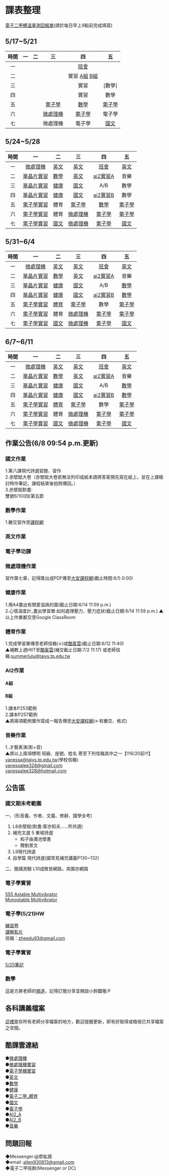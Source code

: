 # 課表整理

[電子二甲體溫量測回報單](https://docs.google.com/forms/d/e/1FAIpQLSfgFXoUGCK3FxRVkTYcgu1SS_Lf_Owca1c3xHMoXQK2cEwaCA/viewform?vc=0&c=0&w=1&flr=0&usp=mail_form_link)(請於每日早上9點前完成填寫)


## 5/17~5/21

| 時間  |  一   |  二   |       三        |             四             |      五       |
| :---: | :---: | :---: | :-------------: | :------------------------: | :-----------: |
|  一   |       |       |                 |        [班會][141]         |               |
|  二   |       |       |                 | 實習 [A組][003] [B組][004] |               |
|  三   |       |       |                 |            實習            |    [數學]     |
|  四   |       |       |                 |            實習            |     數學      |
|  五   |       |       |  [電子學][135]  |        [數學][145]         | [電子學][135] |
|  六   |       |       | [微處理機][136] |       [電子學][135]        |    電子學     |
|  七   |       |       |    微處理機     |           電子學           |  [國文][157]  |

## 5/24~5/28

| 時間  |         一           |         二        |       三         |          四          |       五       |
| :---: |    :------------:   |      :---:        | :-------------:  |     :---------:      |     :---:      |
|  一   | [微處理機][Micro1]   |   [英文][english] |   [英文][english] |    [班會][class]     | [英文][english] |
|  二   |[單晶片實習][praMicro]|   [數學][math]    |   [英文][english] |   [ai2實習A][ai2A]   |      音樂       |
|  三   |[單晶片實習][praMicro]|   [健康][physic]  |  [國文][chinese]  |         A/B          |      數學      |
|  四   |[單晶片實習][praMicro]|   [健康][physic]  |  [國文][chinese]  |   [ai2實習B][ai2B]   |      數學       |
|  五   |[電子學實習][praelect]|        體育       |  [電子學][elect]  |     [數學][math]     | [電子學][elect] |
|  六   |[電子學實習][praelect]|        體育       |  [微處理機][336]  |    [電子學][elect]   | [電子學][elect] |
|  七   |[電子學實習][praelect]|  [國文][chinese]  |[微處理機][Micro1] |    [電子學][elect]   | [國文][chinese] |

## 5/31~6/4
 
| 時間  |         一           |         二        |       三         |          四          |       五       |
| :---: |    :------------:   |      :---:        | :-------------:  |     :---------:      |     :---:      |
|  一   | [微處理機][Micro1]   |   [英文][english] |   [英文][english] |    [班會][class]     | [英文][english] |
|  二   |[單晶片實習][praMicro]|   [數學][math]    |   [英文][english] |   [ai2實習A][ai2A]   |      音樂       |
|  三   |[單晶片實習][praMicro]|   [健康][physic]  |  [國文][chinese]  |         A/B          |  [數學][math]   |
|  四   |[單晶片實習][praMicro]|   [健康][physic]  |  [國文][chinese]  |   [ai2實習B][ai2B]   |    [數學][math]  |
|  五   |[電子學實習][praelect]|      [體育][OAO]  |  [電子學][elect]  |          數學        | [電子學][elect] |
|  六   |[電子學實習][praelect]|        體育       |  [微處理機][336]  |    [電子學][elect]   | [電子學][elect] |
|  七   |[電子學實習][praelect]|  [國文][chinese]  |[微處理機][Micro1] |    [電子學][elect]   | [國文][chinese] |

[OAO]:https://meet.google.com/ogh-tuzf-rac

## 6/7~6/11

| 時間  |         一           |         二        |       三         |          四          |       五       |
| :---: |    :------------:   |      :---:        | :-------------:  |     :---------:      |     :---:      |
|  一   | [微處理機][Micro1]   |   [英文][english] |   [英文][english] |    [班會][class]     | [英文][english] |
|  二   |[單晶片實習][praMicro]|   [數學][math]    |   [英文][english] |   [ai2實習A][ai2A]   |      音樂       |
|  三   |[單晶片實習][praMicro]|   [健康][physic]  |  [國文][chinese]  |         A/B          |  [數學][math]   |
|  四   |[單晶片實習][praMicro]|   [健康][physic]  |  [國文][chinese]  |   [ai2實習B][ai2B]   |    [數學][math]  |
|  五   |[電子學實習][praelect]|      [體育][OAO]  |  [電子學][elect]  |          數學        | [電子學][elect] |
|  六   |[電子學實習][praelect]|        體育       |  [微處理機][336]  |    [電子學][elect]   | [電子學][elect] |
|  七   |[電子學實習][praelect]|  [國文][chinese]  |[微處理機][Micro1] |    [電子學][elect]   | [國文][chinese] |



##  作業公告(6/8  09:54 p.m.更新)
  
### 國文作業
1.第八課現代詩選習題、習作  
2.赤壁賦大卷（赤壁賦大卷若無法列印成紙本請將答案預先寫在紙上，並在上課檢討時作筆記，課程結束後拍照傳回。）  
3.赤壁賦默書:    
雙號6/10(四)第五節  
  
###  數學作業
1.繳交習作至[課程網](https://ono.tp.edu.tw/course/453695/homework)
  
###  英文作業
  
###  電子學功課
  
###  微處理機作業
習作第七章，記得匯出成PDF傳至[大安課程網](https://cloud.taivs.tp.edu.tw/moodle/mod/assign/view.php?id=15013)(截止時間:6/5 0:00) 
  
###  健康作業    
1.用A4畫出有關愛滋病的圖(截止日期:6/14  11:59 p.m.)  
2.心情溫度計_畫出學習單:如何處理壓力、壓力症狀(截止日期:6/14  11:59 p.m.)
▲以上作業都交至Google ClassRoom  
  
###  體育作業
1.完成學習單傳至老師信箱(↓)或[酷客雲](https://ono.tp.edu.tw/course/join/3OLXV0XZVGV4)(截止日期:6/12 11:40)  
▲補教上週HIIT至[酷客雲](https://ono.tp.edu.tw/course/join/3OLXV0XZVGV4)(補交截止日期:7/2 11:17)
或老師信箱:summerlulu@taivs.tp.edu.tw
  
###  AI2作業
####  A組
  
####  B組
1.課本P253範例  
2.課本P257範例  
▲將兩項範例實作寫成一報告傳至[大安課程網](https://cloud.taivs.tp.edu.tw/moodle/mod/assign/view.php?id=14980)(←有繳交、格式)  
  
###  音樂作業
1..才藝表演(影+音)  
▲將以上兩項標明 班級、座號、姓名 寄至下列信箱其中之一【!!!6/20前!!!】  
vanessa@taivs.tp.edu.tw(學校信箱)  
vanessalee328@gmail.com  
vanessalee328@hotmail.com  
  
  
##  公告區
  
###  國文期末考範圍
一、(形音義、作者、文義、修辭、國學全考)

1. L8赤壁賦(默書:客亦知夫……所共適)
2. 補充文選 5 東坡詩選
   - 和子由澠池懷書
   - 贈劉景文
3. L9現代詩選
4. 自學篇  現代詩選(國常見補充講義P130~132)

二、閱讀測驗
L10成敗皆網路，突圍亦網路

###  電子學實習
[555 Astable Multivibrator](https://www.youtube.com/watch?v=iJYm_BGqa1A)  
[Monostable Multivibrator](https://www.youtube.com/watch?v=ypV6gdIJJU4&t=130s)

###  電子學(5/21)HW
[練習卷](https://drive.google.com/file/d/15nkeJ40B0xGG4cbe9IMH-zBmJ4nQ_l4L/view?usp=sharing)  
[講解影片](https://drive.google.com/file/d/1X_OCgfro1N6PHNqg8JdgAgRcrIg6Zfus/view?usp=sharing)  
信箱：zheedu93@gmail.com

###  電子學實習
[5/25筆記](https://drive.google.com/file/d/1MNfTJz3v9pTRVMHmGfrm1NIPp5eA_Dhs/view?usp=sharing)
  
###  數學  
這是方屏老師的[頻道](https://www.youtube.com/channel/UCSYtvOCkGipGuZ634flG3ew)，記得訂閱分享並開啟小鈴鐺喔:P  
  
##  各科講義檔案
[這裡](https://drive.google.com/drive/folders/1cpFFfL4omxYwCLgBA0tX99KoKINIRwrX?usp=sharing)是存所有老師分享檔案的地方，歡迎提醒更新，即有好取得或檢視已共享檔案之空間。
  
##  酷課雲連結
●[微處理機](https://ono.tp.edu.tw/course/join/383P7U4JBIM6)  
●[微處理機實習](https://ono.tp.edu.tw/course/join/39OMESVI927W)  
●[電子學機實習](https://ono.tp.edu.tw/course/join/39QMQ16JIFE8)  
●[英文](https://ono.tp.edu.tw/course/join/3FS5OLY8DKEU)  
●[數學](https://ono.tp.edu.tw/course/join/3G39IXZZONMU)  
●[健康](https://ono.tp.edu.tw/course/join/3DG136NNCSDN)  
●[電子二甲_體育](https://ono.tp.edu.tw/course/484841/content#/)    
●[國文](https://ono.tp.edu.tw/course/join/3ASNC04ITSNO)  
●[電子學](https://ono.tp.edu.tw/course/join/3B0H4Y31MB8P)  
●[AI2_A](https://ono.tp.edu.tw/course/join/3FDRSVT9CEC4)  
●[AI2_B](https://ono.tp.edu.tw/course/join/3G3L81ZO06NH)  
●[音樂](https://ono.tp.edu.tw/course/join/40OJTXMGY56C)  

##  問題回報
◆Messenger:@廖紘揚  
◆email    :allen930813@gmail.com  
◆電子二甲班群(Messenger or DC)  


[136]:https://meet.google.com/zhd-qxdr-hid
[141]:https://meet.google.com/gxy-bjpm-dui
[211]:https://meet.google.com/oip-qubt-pef
[236]:https://meet.google.com/fpg-bfud-zqn
[241]:https://meet.google.com/vzs-efyz-hdk
[145]:https://meet.google.com/rzn-ntqy-ynu
[135]:https://meet.google.com/cev-accb-xex
[157]:https://meet.google.com/ohg-hjgp-ptm
[223]:https://meet.google.com/tzu-egcr-jqf
[221]:https://meet.google.com/piy-fisq-xpp
[225]:https://meet.google.com/pny-dkxg-obb
[231]:https://meet.google.com/avu-xrhb-xrn
[311]:https://meet.google.com/oip-qubt-pef
[336]:https://meet.google.com/fpg-bfud-zqn
[341]:https://meet.google.com/vzs-efyz-hdk

[001]:https://meet.google.com/vew-umyx-xvn
[002]:https://meet.google.com/wka-bgbj-oxi
[004]:https://meet.google.com/tyg-ntqx-ibc
[003]:https://meet.google.com/fjs-jquz-apu
[005]:https://meet.google.com/vew-umyx-xvn

[Micro1]:https://meet.google.com/fpg-bfud-zqn
[praMicro]:https://meet.google.com/vew-umyx-xvn
[elect]:https://meet.google.com/cev-accb-xex
[praelect]:https://meet.google.com/wka-bgbj-oxi
[english]:https://meet.google.com/ayp-pmfm-vvu   
[math]:https://meet.google.com/rzn-ntqy-ynu
[physic]:https://meet.google.com/udq-qzpo-jci
[chinese]:https://meet.google.com/ohg-hjgp-ptm
[math]:https://meet.google.com/rzn-ntqy-ynu
[class]:https://meet.google.com/vzs-efyz-hdk
[ai2A]: https://meet.google.com/fjs-jquz-apu
[ai2B]:https://meet.google.com/tyg-ntqx-ibc
